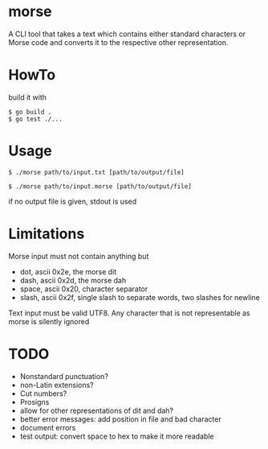 

# morse

A CLI tool that takes a text which contains either standard characters or Morse code and converts it to the respective other representation.


# HowTo

build it with

    $ go build .
    $ go test ./...

# Usage

    $ ./morse path/to/input.txt [path/to/output/file]
    
    $ ./morse path/to/input.morse [path/to/output/file]

if no output file is given, stdout is used


# Limitations

Morse input must not contain anything but

-   dot, ascii 0x2e, the morse dit
-   dash, ascii 0x2d, the morse dah
-   space, ascii 0x20, character separator
-   slash, ascii 0x2f, single slash to separate words, two slashes for newline

Text input must be valid UTF8.
Any character that is not representable as morse is silently ignored

# TODO
- Nonstandard punctuation?
- non-Latin extensions?
- Cut numbers? 
- Prosigns
- allow for other representations of dit and dah?
- better error messages: add position in file and bad character
- document errors
- test output: convert space to hex to make it more readable
